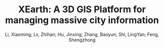 ---
layout: technique
title: "XEarth: A 3D GIS Platform for managing massive  city information"
system_type: "True"
technique: "False"
design_study: "False"
evaluation: "False"
data: "False"
analysis: "False"
generation: "False"
curation_and_transformation: "True"
management: "True"
modeling: "False"
urban_analysis: "True"
visualization: "True"
sunlight_access: "False"
wind_ventilation: "False"
view_impact: "False"
energy: "False"
damage_and_disaster_management: "False"
climate: "False"
sound: "False"
property_cadastre: "False"
others: "True"
lookup: "False"
browse: "True"
locate: "True"
explore: "True"
identify: "True"
compare: "False"
summarize: "False"
distribution: "True"
trends: "False"
outliers: "False"
extremes: "False"
features: "True"
target_discovery: "True"
target_access: "True"
spatial_relation: "True"
buildings: "True"
streets: "False"
nature: "True"
uniform_discretization: "False"
structural_subdivision: "False"
univariate: "False"
multivariate: "True"
volumetric: "False"
temporal: "True"
sensing: "True"
statistical: "False"
simulation_based: "True"
learning_based: "False"
surveyed: "True"
site: "True"
block: "True"
multi_block: "True"
city: "True"
va_wo_model: "False"
post_model: "False"
model_integrated: "True"
assisted_models: "False"
overlay: "True"
embedded: "True"
linked: "True"
temporal_jx: "False"
spatial_jx: "False"
filter: "False"
aggregate: "False"
embed: "False"
glyphs: "True"
bar_charts: "True"
scatterplots: "False"
matrix: "False"
parallel_coordinates: "False"
map_2d: "True"
map_3d: "True"
walking: "True"
steering: "False"
selection_based: "True"
manipulation_based: "True"
distortion: "False"
ghosting: "True"
culling: "False"
birds_view: "True"
multi_view: "False"
assisted_steering: "True"
other: "False"
vr_cave: "False"
ar: "False"
desktop: "True"
mobile: "True"
case_study: "False"
user_study: "True"
statistical_evaluation: "False"
expert_interviews: "False"
key: "C59KPS3W"
item_type: "conferencePaper"
publication_year: "2015"
author: "Li, Xiaoming; Lv, Zhihan; Hu, Jinxing; Zhang, Baoyun; Shi, LingYan; Feng, Shengzhong"
publication_title: "2015 IEEE International Conference on Computational Intelligence and Virtual Environments for Measurement Systems and Applications (CIVEMSA)"
isbn: "978-1-4799-6092-7"
issn: "nan"
doi: "10.1109/CIVEMSA.2015.7158625"
url_paper: "https://ieeexplore.ieee.org/document/7158625"
abstract_note: "nan"
date_added: "2023-01-30 00:01:20"
date_modified: "2023-01-30 00:01:20"
access_date: "2023-01-30 00:01:20"
pages: "1-6"
num_pages: "nan"
issue: "nan"
volume: "nan"
number_of_volumes: "nan"
journal_abbreviation: "nan"
short_title: "XEarth"
series: "nan"
series_number: "nan"
series_text: "nan"
series_title: "nan"
publisher: "IEEE"
place: "Shenzhen, China"
language: "nan"
rights: "nan"
type: "nan"
archive: "nan"
archive_location: "nan"
library_catalog: "DOI.org (Crossref)"
call_number: "nan"
extra: "nan"
notes: "nan"
link_attachments: "nan"
manual_tags: "nan"
automatic_tags: "nan"
editor: "nan"
series_editor: "nan"
translator: "nan"
contributor: "nan"
attorney_agent: "nan"
book_author: "nan"
cast_member: "nan"
commenter: "nan"
composer: "nan"
cosponsor: "nan"
counsel: "nan"
interviewer: "nan"
producer: "nan"
recipient: "nan"
reviewed_author: "nan"
scriptwriter: "nan"
words_by: "nan"
guest: "nan"
number: "nan"
edition: "nan"
running_time: "nan"
scale: "nan"
medium: "nan"
artwork_size: "nan"
filing_date: "nan"
application_number: "nan"
assignee: "nan"
issuing_authority: "nan"
country: "nan"
meeting_name: "nan"
conference_name: "2015 IEEE International Conference on Computational Intelligence and Virtual Environments for Measurement Systems and Applications (CIVEMSA)"
court: "nan"
references: "nan"
reporter: "nan"
legal_status: "nan"
priority_numbers: "nan"
programming_language: "nan"
version: "nan"
system: "nan"
code: "nan"
code_number: "nan"
section: "nan"
session: "nan"
committee: "nan"
history: "nan"
legislative_body: "nan"
---